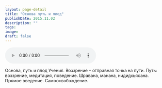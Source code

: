```yaml
---
layout: page-detail
title: "Основа путь и плод"
publishDate: 2015.11.02
description: ""
tags:
image:
draft: false
---
```


<audio title="2015.11.02 - Основа путь и плод.mp3" src="https://filer-api.advayta.org/v1.0/public/files/74882" controls=""></audio>

 Основа, путь и плод Учения. Воззрение – отправная точка на пути. Путь: воззрение, медитация, поведение. Шравана, манана, нидидхьясана. Прямое введение. Самоосвобождение. 

  
